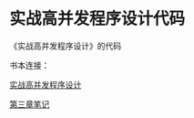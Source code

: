 # 实战高并发程序设计代码

《实战高并发程序设计》的代码

书本连接：

[实战高并发程序设计](https://book.douban.com/subject/26663605/)

[第三章笔记 ](chapter03/note.md)

